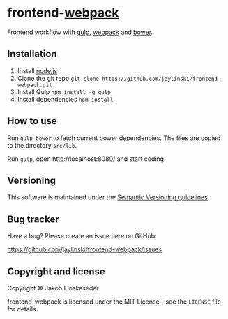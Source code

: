 frontend-[webpack](https://github.com/webpack/webpack)
=================

Frontend workflow with [gulp](https://github.com/gulpjs/gulp), [webpack](https://github.com/webpack/webpack) and [bower](https://github.com/bower/bower).


Installation
------------

1. Install [node.js](http://nodejs.org/)
2. Clone the git repo `git clone https://github.com/jaylinski/frontend-webpack.git`
3. Install Gulp `npm install -g gulp`
4. Install dependencies `npm install`


How to use
----------

Run `gulp bower` to fetch current bower dependencies. The files are copied to the directory `src/lib`.

Run `gulp`, open http://localhost:8080/ and start coding.


Versioning
----------

This software is maintained under the [Semantic Versioning guidelines](http://semver.org/).


Bug tracker
-----------

Have a bug? Please create an issue here on GitHub:

https://github.com/jaylinski/frontend-webpack/issues


Copyright and license
---------------------

Copyright &copy; Jakob Linskeseder

frontend-webpack is licensed under the MIT License - see the `LICENSE` file for details.
